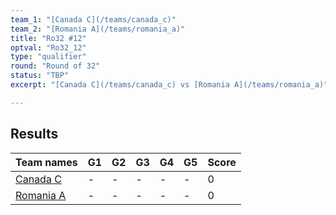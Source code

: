 ```yaml
---
team_1: "[Canada C](/teams/canada_c)"
team_2: "[Romania A](/teams/romania_a)"
title: "Ro32 #12"
optval: "Ro32_12"
type: "qualifier"
round: "Round of 32"
status: "TBP"
excerpt: "[Canada C](/teams/canada_c) vs [Romania A](/teams/romania_a)"

---
```

## Results

| Team names | G1 | G2 | G3 | G4 | G5 | Score |
| -- | -- | -- | -- | -- | -- | -- |
| [Canada C](/teams/canada_c) | - | - | - | - | - | 0 |
| [Romania A](/teams/romania_a) | - | - | - | - | - | 0 |
